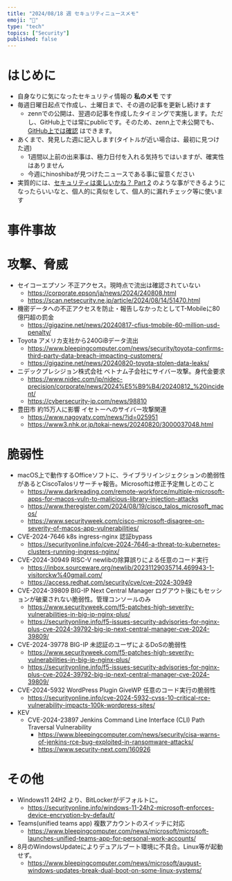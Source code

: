 ```yaml
---
title: "2024/08/18 週 セキュリティニュースメモ"
emoji: "🔖"
type: "tech"
topics: ["Security"]
published: false
---
```


# はじめに
* 自身なりに気になったセキュリティ情報の **私のメモ** です
* 毎週日曜日起点で作成し、土曜日まで、その週の記事を更新し続けます
    * zennでの公開は、翌週の記事を作成したタイミングで実施します。ただし、GitHub上では常にpublicです。そのため、zenn上で未公開でも、[GitHub上では確認](https://github.com/hinoshiba/zenn.dev/tree/main/articles) はできます。
* あくまで、発見した週に記入します(タイトルが近い場合は、最初に見つけた週)
    * 1週間以上前の出来事は、極力日付を入れる気持ちではいますが、確実性はありません
    * 今週にhinoshibaが見つけたニュースである事に留意ください
* 実質的には、[セキュリティは楽しいかね？ Part 2](https://negi.hatenablog.com/) のような事ができるようになったらいいなと、個人的に真似をして、個人的に漏れチェック等に使います

# 事件事故

# 攻撃、脅威

* セイコーエプソン 不正アクセス。現時点で流出は確認されていない
    * https://corporate.epson/ja/news/2024/240808.html
    * https://scan.netsecurity.ne.jp/article/2024/08/14/51470.html
* 機密データへの不正アクセスを防止・報告しなかったとしてT-Mobileに80億円超の罰金
    * https://gigazine.net/news/20240817-cfius-tmobile-60-million-usd-penalty/
* Toyota アメリカ支社から240GiBデータ流出
    * https://www.bleepingcomputer.com/news/security/toyota-confirms-third-party-data-breach-impacting-customers/
    * https://gigazine.net/news/20240820-toyota-stolen-data-leaks/
* ニデックプレシジョン株式会社 ベトナム子会社にサイバー攻撃。身代金要求
    * https://www.nidec.com/jp/nidec-precision/corporate/news/2024%E5%B9%B4/20240812_%20incident/
    * https://cybersecurity-jp.com/news/98810
* 豊田市 約15万人に影響 イセトーへのサイバー攻撃関連
    * https://www.nagoyatv.com/news/?id=025951
    * https://www3.nhk.or.jp/tokai-news/20240820/3000037048.html

# 脆弱性
* macOS上で動作するOfficeソフトに、ライブラリインジェクションの脆弱性があるとCiscoTalosリサーチャ報告。Microsoftは修正予定無しとのこと
    * https://www.darkreading.com/remote-workforce/multiple-microsoft-apps-for-macos-vuln-to-malicious-library-injection-attacks
    * https://www.theregister.com/2024/08/19/cisco_talos_microsoft_macos/
    * https://www.securityweek.com/cisco-microsoft-disagree-on-severity-of-macos-app-vulnerabilities/
* CVE-2024-7646 k8s ingress-nginx 認証bypass
    * https://securityonline.info/cve-2024-7646-a-threat-to-kubernetes-clusters-running-ingress-nginx/
* CVE-2024-30949 RISC-V newlibの除算誤りによる任意のコード実行
    * https://inbox.sourceware.org/newlib/20231129035714.469943-1-visitorckw%40gmail.com/
    * https://access.redhat.com/security/cve/cve-2024-30949
* CVE-2024-39809 BIG-IP Next Central Manager ログアウト後にもセッションが破棄されない脆弱性。管理コンソールのみ
    * https://www.securityweek.com/f5-patches-high-severity-vulnerabilities-in-big-ip-nginx-plus/
    * https://securityonline.info/f5-issues-security-advisories-for-nginx-plus-cve-2024-39792-big-ip-next-central-manager-cve-2024-39809/
* CVE-2024-39778 BIG-IP 未認証のユーザによるDoSの脆弱性
    * https://www.securityweek.com/f5-patches-high-severity-vulnerabilities-in-big-ip-nginx-plus/
    * https://securityonline.info/f5-issues-security-advisories-for-nginx-plus-cve-2024-39792-big-ip-next-central-manager-cve-2024-39809/
* CVE-2024-5932 WordPress Plugin GiveWP 任意のコード実行の脆弱性
    * https://securityonline.info/cve-2024-5932-cvss-10-critical-rce-vulnerability-impacts-100k-wordpress-sites/
* KEV
    * CVE-2024-23897 Jenkins Command Line Interface (CLI) Path Traversal Vulnerability
        * https://www.bleepingcomputer.com/news/security/cisa-warns-of-jenkins-rce-bug-exploited-in-ransomware-attacks/
        * https://www.security-next.com/160926

# その他
* Windows11 24H2 より、BitLockerがデフォルトに。
    * https://securityonline.info/windows-11-24h2-microsoft-enforces-device-encryption-by-default/
* Teams(unified teams app) 複数アカウントのスイッチに対応
    * https://www.bleepingcomputer.com/news/microsoft/microsoft-launches-unified-teams-app-for-personal-work-accounts/
* 8月のWindowsUpdateによりデュアルブート環境に不具合。Linux等が起動せず。
    * https://www.bleepingcomputer.com/news/microsoft/august-windows-updates-break-dual-boot-on-some-linux-systems/

